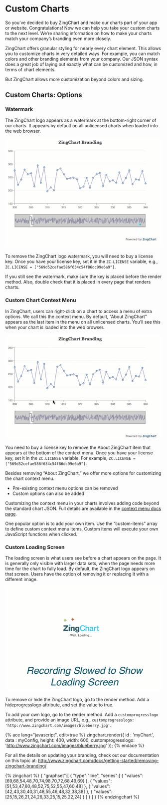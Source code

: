 # Custom Charts

So you’ve decided to buy ZingChart and make our charts part of your app or website. Congratulations! Now we can help you take your custom charts to the next level. We’re sharing information on how to make your charts match your company’s branding even more closely.


ZingChart offers granular styling for nearly every chart element. This allows you to customize charts in very detailed ways. For example, you can match colors and other branding elements from your company. Our JSON syntax does a great job of laying out exactly what can be customized and how, in terms of chart elements.

But ZingChart allows more customization beyond colors and sizing.


## Custom Charts: Options


### Watermark


The ZingChart logo appears as a watermark at the bottom-right corner of our charts. It appears by default on all unlicensed charts when loaded into the web browser.

![](../images/watermark.gif)

To remove the ZingChart logo watermark, you will need to buy a license key. Once you have your license key, set it in the `ZC.LICENSE` variable, e.g., 
`ZC.LICENSE = ["569d52cefae586f634c54f86dc99e6a9"]`.

If you still see the watermark, make sure the key is placed before the render method. Also, double check that it is placed in every page that renders charts.

### Custom Chart Context Menu
In ZingChart, users can right-click on a chart to access a menu of extra options. We call this the context menu. By default, “About ZingChart” appears as the last item in the menu on all unlicensed charts. You’ll see this when your chart is loaded into the web browser.

![](../images/context-menu.gif)

You need to buy a license key to remove the About ZingChart item that appears at the bottom of the context menu. Once you have your license key, set it in the `ZC.LICENSE` variable. For example, `ZC.LICENSE = ["569d52cefae586f634c54f86dc99e6a9"]`.

Besides removing “About ZingChart,” we offer more options for customizing the chart context menu.
* Pre-existing context menu options can be removed
* Custom options can also be added

Customizing the context menu in your charts involves adding code beyond the standard chart JSON. Full details are available in the [context menu docs page](http://www.zingchart.com/docs/interactive-charts/customizing-context-menu/).

One popular option is to add your own item. Use the “custom-items” array to define custom context menu items. Custom items will execute your own JavaScript functions when clicked.

[](https://jsfiddle.net/mzq8rxkd/#menuColor=29A2CC&tabs=result,html,js,css)

### Custom Loading Screen

The loading screen is what users see before a chart appears on the page. It is generally only visible with larger data sets, when the page needs more time for the chart to fully load. By default, the ZingChart logo appears on that screen. Users have the option of removing it or replacing it with a different image.

![](../images/loading_screen.gif)

To remove or hide the ZingChart logo, go to the render method. Add a hideprogresslogo attribute, and set the value to true.

To add your own logo, go to the render method. Add a `customprogresslogo` attribute, and provide an image URL, e.g., `customprogresslogo: 'http://www.zingchart.com/images/blueberry.jpg'`.

{% ace lang="javascript", edit=true %}
zingchart.render({
  id : 'myChart',
  data : myConfig,
  height: 400,
  width: 600,
  customprogresslogo: 'http://www.zingchart.com/images/blueberry.jpg'
});
{% endace %}

For all the details on updating your branding, check out our documentation on this topic at: http://www.zingchart.com/docs/getting-started/removing-zingchart-branding/

{% zingchart %}
{
    "graphset":[
        {
    "type":"line",
	"series":[
		{
			"values":[69,68,54,48,70,74,98,70,72,68,49,69]
		},
		{
			"values":[51,53,47,60,48,52,75,52,55,47,60,48]
		},
		{
			"values":[42,43,30,40,31,48,55,46,48,32,38,38]
		},
		{
			"values":[25,15,26,21,24,26,33,25,15,25,22,24]
		}
	]
}
    ]
}
{% endzingchart %}